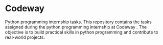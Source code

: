# Codeway
Python programming internship tasks. This repository contains the tasks assigned during the python programming  internship at Codeway . The objective is to build practical skills in python programming and contribute to real-world projects.
